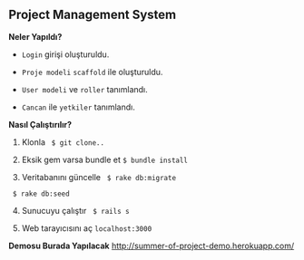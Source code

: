 ## Project Management System


**Neler Yapıldı?**

- ``Login`` girişi oluşturuldu.

- ``Proje modeli`` ``scaffold`` ile oluşturuldu.

- ``User modeli`` ve ``roller`` tanımlandı.

- ``Cancan`` ile ``yetkiler`` tanımlandı.


**Nasıl Çalıştırılır?**

1. Klonla
`` $ git clone..``

2. Eksik gem varsa bundle et
``$ bundle install``

3. Veritabanını güncelle
`` $ rake db:migrate``

 `` $ rake db:seed``

4. Sunucuyu çalıştır
`` $ rails s``

5. Web tarayıcısını aç
`` localhost:3000 ``

**Demosu Burada Yapılacak**
http://summer-of-project-demo.herokuapp.com/
